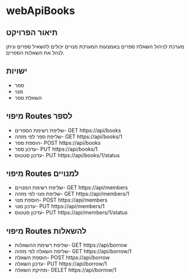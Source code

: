 # webApiBooks


## תיאור הפרויקט
מערכת לניהול השאלת ספרים באמצעות המערכת מנויים יכולים להשאיל ספרים וניתן לנהל את השאלות הספרים.
## ישויות

 - ספר
 - מנוי
 - השאלת ספר
 ## מיפוי Routes לספר
 - שליפת רשימת הספרים- GET https://api/books
 - שליפת ספר לפי מזהה- GET https://api/books/1
 - הוספת ספר- POST  https://api/books 
 - עדכון ספר- PUT   https://api/books/1
 - עדכון סטטוס- PUT   https://api/books/1/status
  ## מיפוי Routes למנויים
 - שליפת רשימת המנויים- GET https://api/members
 - שליפת מנוי לפי מזהה- GET https://api/members/1
 - הוספת מנוי- POST  https://api/members 
 - עדכון מנוי- PUT   https://api/members/1
 -  עדכון סטטוס- PUT   https://api/members/1/status
  ## מיפוי Routes להשאלות
 - שליפת רשימת ההשאלות- GET https://api/borrow
 - שליפת השאלה לפי מזהה- GET https://api/borrow/1
 - הוספת השאלה- POST  https://api/borrow 
 - עדכון השאלה- PUT   https://api/borrow/1
 - מחיקת השאלה- DELET  https://api/borrow/1

